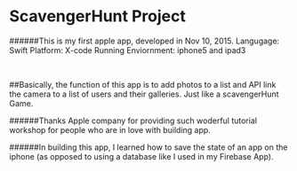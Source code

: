 # ScavengerHunt Project 
######This is my first apple app, developed in Nov 10, 2015. Langugage: Swift  Platform: X-code Running Enviornment: iphone5 and ipad3

<br>


##Basically,
the function of this app is to add photos to a list and API link the camera to a list of users and their galleries. Just like a scavengerHunt Game.



######Thanks Apple company for providing such woderful tutorial workshop for people who are in love with building app.

######In building this app, I learned how to save the state of an app on the iphone (as opposed to using a database like I used in my Firebase App).
